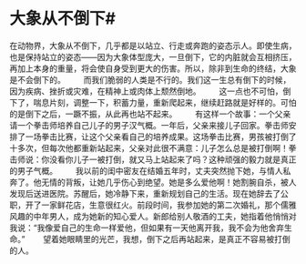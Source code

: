 # 大象从不倒下#
在动物界，大象从不倒下，几乎都是以站立、行走或奔跑的姿态示人。即使生病，也是保持站立的姿态——因为大象体型庞大，一旦倒下，它的内脏就会互相挤压，再加上本身的重量，将会使自身受到更大的伤害。所以，除非到生命的终结，大象是不会倒下的。 
　　而我们脆弱的人类是不行的。我们这一生总有倒下的时候，因为疾病、挫折或灾难，在精神上或肉体上颓然倒地。 
　　这一点也不可怕，倒下了，喘息片刻，调整一下，积蓄力量，重新爬起来，继续赶路就是好样的。可怕的是倒下之后，一蹶不振，从此再也站不起来。 
　　有这样一个故事：一个父亲请一个拳击师培养自己儿子的男子汉气概。一年后，父亲来接儿子回家。拳击师安排了一场拳击比赛，让这个父亲看自己的培养成果。这场拳击比赛，男孩被打倒了十多次，但每次他都重新站起来，父亲对此很不满意：儿子怎么总是被打倒啊！拳击师说：你没看你儿子一被打倒，就又马上站起来了吗？这种顽强的毅力就是真正的男子气概。 
　　我以前的闺中密友在结婚五年时，丈夫突然抛下她，与情人私奔了。他无情的背叛，让她几乎伤心到绝望。她是多么爱他啊！她割腕自杀，被人发现后送进医院。苏醒后，她冷静下来，重新规划自己的生活。现在她辞去了公职，开了一家鲜花店，生意很红火。前段时间，我参加她的第二次婚礼，那个儒雅风趣的中年男人，成为她新的知心爱人。新郎给别人敬酒的工夫，她指着他悄悄对我说：“我像爱自己的生命一样爱他，但如果有一天他离开我，我不会为他舍弃生命。” 
　　望着她眼睛里的光芒，我想，倒下之后再站起来，是真正不容易被打倒的人。
  